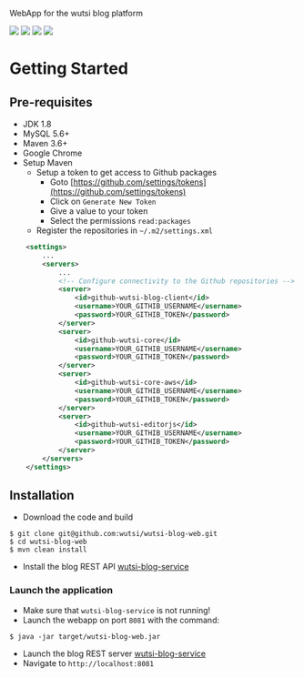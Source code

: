 WebApp for the wutsi blog platform


![](https://github.com/wutsi/wutsi-blog-web/workflows/build/badge.svg)
[![](https://img.shields.io/codecov/c/github/wutsi/wutsi-blog-web/master.svg)](https://codecov.io/gh/wutsi/wutsi-blog-web)
![](https://img.shields.io/badge/jdk-1.8-brightgreen.svg)
![](https://img.shields.io/badge/language-kotlin-blue.svg)


# Getting Started
## Pre-requisites
- JDK 1.8
- MySQL 5.6+
- Maven 3.6+
- Google Chrome
- Setup Maven
   - Setup a token to get access to Github packages
      - Goto [https://github.com/settings/tokens](https://github.com/settings/tokens)
      - Click on `Generate New Token`
      - Give a value to your token
      - Select the permissions `read:packages`
   - Register the repositories in `~/.m2/settings.xml`
```xml
    <settings>
        ...
        <servers>
            ...            
            <!-- Configure connectivity to the Github repositories -->
            <server>
                <id>github-wutsi-blog-client</id>
                <username>YOUR_GITHIB_USERNAME</username>
                <password>YOUR_GITHIB_TOKEN</password>
            </server>
            <server>
                <id>github-wutsi-core</id>
                <username>YOUR_GITHIB_USERNAME</username>
                <password>YOUR_GITHIB_TOKEN</password>
            </server>
            <server>
                <id>github-wutsi-core-aws</id>
                <username>YOUR_GITHIB_USERNAME</username>
                <password>YOUR_GITHIB_TOKEN</password>
            </server>
            <server>
                <id>github-wutsi-editorjs</id>
                <username>YOUR_GITHIB_USERNAME</username>
                <password>YOUR_GITHIB_TOKEN</password>
            </server>
        </servers>
    </settings>
```

## Installation
- Download the code and build
```
$ git clone git@github.com:wutsi/wutsi-blog-web.git
$ cd wutsi-blog-web
$ mvn clean install
```
- Install the blog REST API [wutsi-blog-service](https://github.com/wutsi/wutsi-blog-service#installation)


### Launch the application
- Make sure that `wutsi-blog-service` is not running!
- Launch the webapp on port `8081` with the command:
```
$ java -jar target/wutsi-blog-web.jar
```
- Launch the blog REST server [wutsi-blog-service](https://github.com/wutsi/wutsi-blog-service#launch-the-service)
- Navigate to `http://localhost:8081`
